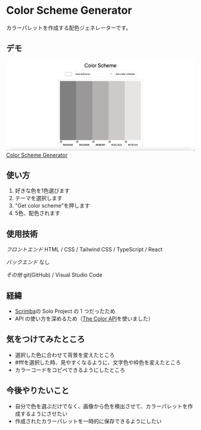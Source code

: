 # Color Scheme Generator

カラーパレットを作成する配色ジェネレーターです。

## デモ

![Color Scheme Generator Screenshot](./src/assets/png/website.png)
[Color Scheme Generator](https://hyuga-colorschemegenerator.netlify.app/)

## 使い方

1. 好きな色を1色選びます
2. テーマを選択します
3. "Get color scheme"を押します
4. 5色、配色されます

## 使用技術
*フロントエンド*
HTML / CSS / Tailwind CSS / TypeScript / React

*バックエンド*
なし

*その他*
git(GitHub) / Visual Studio Code

## 経緯

- [Scrimba](https://scrimba.com/scrim/co73343ea8c93c5d396d7ac67)の Solo Project の 1 つだったため
- API の使い方を深めるため（[The Color API](https://www.thecolorapi.com/)を使いました）

## 気をつけてみたところ
- 選択した色に合わせて背景を変えたところ
- #fffを選択した時、見やすくなるように、文字色や枠色を変えたところ
- カラーコードをコピペできるようにしたところ

## 今後やりたいこと

- 自分で色を選ぶだけでなく、画像から色を検出させて、カラーパレットを作成するようにさせたい
- 作成されたカラーパレットを一時的に保存できるようにしたい
